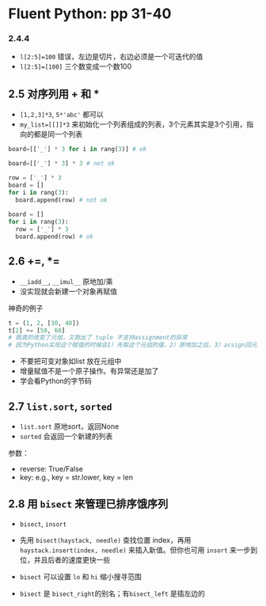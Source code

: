 # Fluent Python: pp 31-40

### 2.4.4

- `l[2:5]=100` 错误，左边是切片，右边必须是一个可迭代的值
- `l[2:5]=[100]` 三个数变成一个数100



## 2.5 对序列用 + 和 *

- `[1,2,3]*3`, `5*'abc'` 都可以
- `my_list=[[]]*3` 来初始化一个列表组成的列表，3个元素其实是3个引用，指向的都是同一个列表

```python
board=[['_'] * 3 for i in rang(3)] # ok

board=[['_'] * 3] * 3 # not ok

row = ['_'] * 3
board = []
for i in rang(3):
  board.append(row) # not ok
 
board = []
for i in rang(3):
  row = ['_'] * 3
  board.append(row) # ok
```



## 2.6 +=, *=

- `__iadd__`, `__imul__` 原地加/乘
- 没实现就会新建一个对象再赋值

 神奇的例子

```python
t = (1, 2, [30, 40])
t[2] += [50, 60]
# 既真的改变了元组，又跑出了 tuple 不支持assignment的异常
# 因为Python实现这个赋值的时候会1）先取这个元组的值，2）原地加之后，3）assign回元组的时候抛出异常
```

- 不要把可变对象如list 放在元组中
- 增量赋值不是一个原子操作。有异常还是加了
- 学会看Python的字节码



## 2.7 `list.sort`, `sorted`

- `list.sort` 原地sort，返回None
- `sorted` 会返回一个新建的列表

参数：

- reverse: True/False
- key: e.g., key = str.lower, key = len



## 2.8 用 `bisect` 来管理已排序饿序列

- `bisect`, `insort`

- 先用 `bisect(haystack, needle)` 查找位置 index，再用 `haystack.insert(index, needle)` 来插入新值。但你也可用 `insort` 来一步到位，并且后者的速度更快一些

- `bisect` 可以设置 `lo` 和 `hi` 缩小搜寻范围

- `bisect` 是 `bisect_right`的别名；有`bisect_left` 是插左边的

  
